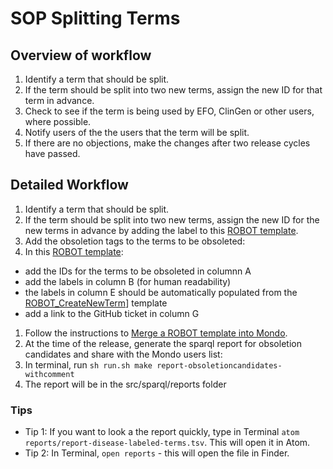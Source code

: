 # SOP Splitting Terms

## Overview of workflow
1. Identify a term that should be split. 
1. If the term should be split into two new terms, assign
the new ID for that term in advance.
1. Check to see if the term is being used by EFO, ClinGen or other users, where 
possible.
1. Notify users of the the users that the term will be split.
1. If there are no objections, make the changes after two release cycles have
passed.

## Detailed Workflow
1. Identify a term that should be split. 
1. If the term should be split into two new terms, assign
the new ID for the new terms in advance by adding the label to this [ROBOT template](https://docs.google.com/spreadsheets/d/1tt1Wk70j9XiHLV1vKQyNiHhaazh286pobpJk1ecSCCg/edit#gid=2063035843).
1. Add the obsoletion tags to the terms to be obsoleted:
1. In this [ROBOT template](https://docs.google.com/spreadsheets/d/1tt1Wk70j9XiHLV1vKQyNiHhaazh286pobpJk1ecSCCg/edit#gid=1242007499):
- add the IDs for the terms to be obsoleted in columnn A
- add the labels in column B (for human readability)
- the labels in column E should be automatically populated from the [ROBOT_CreateNewTerm](https://docs.google.com/spreadsheets/d/1tt1Wk70j9XiHLV1vKQyNiHhaazh286pobpJk1ecSCCg/edit#gid=2063035843)]
template
- add a link to the GitHub ticket in column G
1. Follow the instructions to [Merge a ROBOT template into Mondo](https://mondo.readthedocs.io/en/latest/editors-guide/robot-template/).
1. At the time of the release, generate the sparql report for obsoletion candidates and 
share with the Mondo users list: 
1. In terminal, run `sh run.sh make report-obsoletioncandidates-withcomment`
1. The report will be in the src/sparql/reports folder

### Tips
- Tip 1: If you want to look a the report quickly, type in Terminal `atom reports/report-disease-labeled-terms.tsv`. This will open it in Atom.
- Tip 2: In Terminal, `open reports` - this will open the file in Finder.
